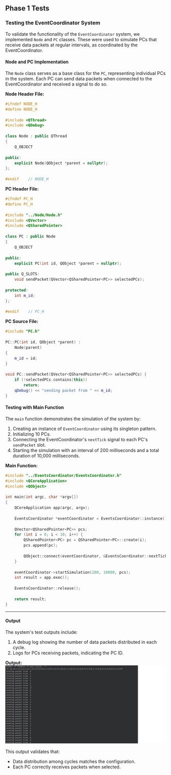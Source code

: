 ## Phase 1 Tests

### **Testing the EventCoordinator System**

To validate the functionality of the `EventCoordinator` system, we implemented `Node` and `PC` classes. These were used to simulate PCs that receive data packets at regular intervals, as coordinated by the EventCoordinator.

#### **Node and PC Implementation**

The `Node` class serves as a base class for the `PC`, representing individual PCs in the system. Each PC can send data packets when connected to the EventCoordinator and received a signal to do so.

**Node Header File:**
```cpp
#ifndef NODE_H
#define NODE_H

#include <QThread>
#include <QDebug>

class Node : public QThread
{
    Q_OBJECT

public:
    explicit Node(QObject *parent = nullptr);
};

#endif    // NODE_H
```

**PC Header File:**
```cpp
#ifndef PC_H
#define PC_H

#include "../Node/Node.h"
#include <QVector>
#include <QSharedPointer>

class PC : public Node
{
    Q_OBJECT

public:
    explicit PC(int id, QObject *parent = nullptr);

public Q_SLOTS:
    void sendPacket(QVector<QSharedPointer<PC>> selectedPCs);

protected:
    int m_id;
};

#endif    // PC_H
```

**PC Source File:**
```cpp
#include "PC.h"

PC::PC(int id, QObject *parent) :
    Node(parent)
{
    m_id = id;
}

void PC::sendPacket(QVector<QSharedPointer<PC>> selectedPCs) {
    if (!selectedPCs.contains(this))
        return;
    qDebug() << "sending packet from " << m_id;
}
```

#### **Testing with Main Function**

The `main` function demonstrates the simulation of the system by:

1. Creating an instance of `EventCoordinator` using its singleton pattern.
2. Initializing 10 PCs.
3. Connecting the EventCoordinator's `nextTick` signal to each PC's `sendPacket` slot.
4. Starting the simulation with an interval of 200 milliseconds and a total duration of 10,000 milliseconds.

**Main Function:**
```cpp
#include "../EventsCoordinator/EventsCoordinator.h"
#include <QCoreApplication>
#include <QObject>

int main(int argc, char *argv[])
{
    QCoreApplication app(argc, argv);

    EventsCoordinator *eventCoordinator = EventsCoordinator::instance();

    QVector<QSharedPointer<PC>> pcs;
    for (int i = 0; i < 10; i++) {
        QSharedPointer<PC> pc = QSharedPointer<PC>::create(i);
        pcs.append(pc);

        QObject::connect(eventCoordinator, &EventsCoordinator::nextTick, pc.get(), &PC::sendPacket);
    }

    eventCoordinator->startSimulation(200, 10000, pcs);
    int result = app.exec();

    EventsCoordinator::release();

    return result;
}
```

---

#### **Output**

The system's test outputs include:
1. A debug log showing the number of data packets distributed in each cycle.
2. Logs for PCs receiving packets, indicating the PC ID.

**Output:**
![EventCoordinator Test Phase 1](../imgs/EventCoordinatorTest_P1.png)

This output validates that:
- Data distribution among cycles matches the configuration.
- Each PC correctly receives packets when selected.

